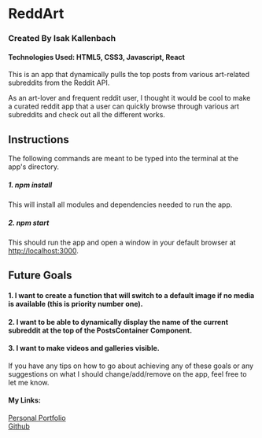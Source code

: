 # ReddArt

### Created By Isak Kallenbach

#### Technologies Used: HTML5, CSS3, Javascript, React

This is an app that dynamically pulls the top posts from various art-related subreddits from the Reddit API.

As an art-lover and frequent reddit user, I thought it would be cool to make a curated reddit app that a user can quickly browse through various art subreddits and check out all the different works.


## Instructions

The following commands are meant to be typed into the terminal at the app's directory.

##### 1. npm install

This will install all modules and dependencies needed to run the app.

##### 2. npm start

This should run the app and open a window in your default browser at [http://localhost:3000](http://localhost:3000).

## Future Goals

#### 1. I want to create a function that will switch to a default image if no media is available (this is priority number one).
#### 2. I want to be able to dynamically display the name of the current subreddit at the top of the PostsContainer Component.
#### 3. I want to make videos and galleries visible.

If you have any tips on how to go about achieving any of these goals or any suggestions on what I should change/add/remove on the app, feel free to let me know.
<br>
#### My Links:
[Personal Portfolio](https://kallenbach13.github.io/personal-portfolio-website/)
<br> 
[Github](https://github.com/kallenbach13)
